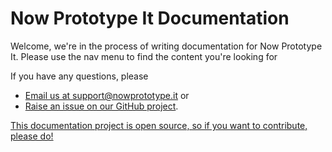 # Now Prototype It Documentation

Welcome, we're in the process of writing documentation for Now Prototype It.  Please use the nav menu to find the content you're looking for

If you have any questions, please

 - [Email us at support@nowprototype.it](mailto:support@nowprototype.it) or
 - [Raise an issue on our GitHub project](https://github.com/nowprototypeit/govuk/issues).

[This documentation project is open source, so if you want to contribute, please do!](https://github.com/nowprototypeit/docs/blob/main/README.md)
